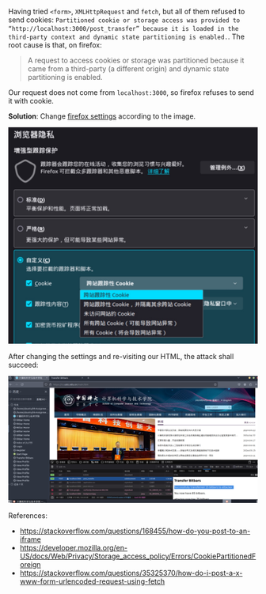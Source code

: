 Having tried `<form>`, `XMLHttpRequest` and `fetch`, but all of them refused to send cookies: `Partitioned cookie or storage access was provided to “http://localhost:3000/post_transfer” because it is loaded in the third-party context and dynamic state partitioning is enabled.`. The root cause is that, on firefox:

> A request to access cookies or storage was partitioned because it came from a third-party (a different origin) and dynamic state partitioning is enabled.

Our request does not come from `localhost:3000`, so firefox refuses to send it with cookie.

**Solution**: Change [firefox settings](about:preferences#privacy) according to the image.

![Firefox](./images/firefox.jpg)

After changing the settings and re-visiting our HTML, the attack shall succeed:

![Success](./images/success.jpg)

References:

- https://stackoverflow.com/questions/168455/how-do-you-post-to-an-iframe
- https://developer.mozilla.org/en-US/docs/Web/Privacy/Storage_access_policy/Errors/CookiePartitionedForeign
- https://stackoverflow.com/questions/35325370/how-do-i-post-a-x-www-form-urlencoded-request-using-fetch
